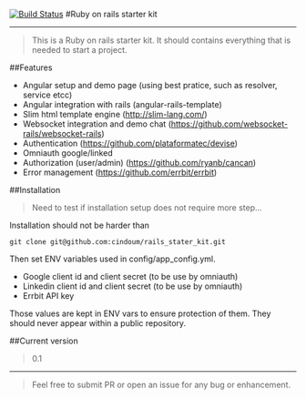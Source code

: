 [![Build Status](https://travis-ci.org/cindoum/rails_stater_kit.svg?branch=master)](https://travis-ci.org/cindoum/rails_stater_kit) 
#Ruby on rails starter kit

---

> This is a Ruby on rails starter kit. It should contains everything that is needed to start a project.

##Features 
* Angular setup and demo page (using best pratice, such as resolver, service etcc)
* Angular integration with rails (angular-rails-template)
* Slim html template engine (http://slim-lang.com/)
* Websocket integration and demo chat (https://github.com/websocket-rails/websocket-rails)
* Authentication (https://github.com/plataformatec/devise)
* Omniauth google/linked
* Authorization (user/admin) (https://github.com/ryanb/cancan)
* Error management (https://github.com/errbit/errbit)

##Installation

> Need to test if installation setup does not require more step... 

Installation should not be harder than 
    
    git clone git@github.com:cindoum/rails_stater_kit.git 
    
Then set ENV variables used in config/app_config.yml.

* Google client id and client secret (to be use by omniauth)
* Linkedin client id and client secret (to be use by omniauth)
* Errbit API key

Those values are kept in ENV vars to ensure protection of them. They should never appear within a public repository.

##Current version
> 0.1

---
> Feel free to submit PR or open an issue for any bug or enhancement.